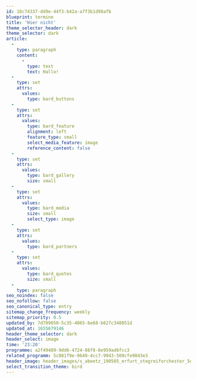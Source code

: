 ```yaml
---
id: 18c74337-dd9e-44f3-b42a-a7f3b1d98afb
blueprint: termine
title: 'Hier nicht'
theme_selector_header: dark
theme_selector: dark
article:
  -
    type: paragraph
    content:
      -
        type: text
        text: Hallo!
  -
    type: set
    attrs:
      values:
        type: bard_buttons
  -
    type: set
    attrs:
      values:
        type: bard_feature
        alignment: left
        feature_type: small
        select_media_feature: image
        reference_content: false
  -
    type: set
    attrs:
      values:
        type: bard_gallery
        size: small
  -
    type: set
    attrs:
      values:
        type: bard_media
        size: small
        select_type: image
  -
    type: set
    attrs:
      values:
        type: bard_partners
  -
    type: set
    attrs:
      values:
        type: bard_quotes
        size: small
  -
    type: paragraph
seo_noindex: false
seo_nofollow: false
seo_canonical_type: entry
sitemap_change_frequency: weekly
sitemap_priority: 0.5
updated_by: 7d709850-5c35-4065-be68-b627c348051d
updated_at: 1655679146
header_theme_selector: dark
header_select: image
time: '23:20'
programme: a2f49489-9dd6-4724-86f8-8e959ad6fcc3
related_programm: 5c081f9e-9649-4cc7-9943-509cfe9043e3
header_image: header_images/s_abeetz_190505_erfurt_stegreiforchester_5d3_9590.-cinematic.jpg
select_transition_theme: bird
---
```


